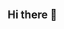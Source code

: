 ## Hi there 👋

<!--
**Diprekshya/Diprekshya** is a ✨ _special_ ✨ repository because its `README.md` (this file) appears on your GitHub profile.

Here are some ideas to get you started:

- 🔭 I’m currently working on digital marketing projects and applying for jobs
- 🌱 I’m currently learning about  consumer behavior and digital strategies
- 👯 I’m looking to collaborate on marketing analytics and business research
- 🤔 I’m interested in exploring data-driven storytelling and consumer insights.
- 💬 Ask me about marketing strategy, quantitative economics, and digital media
- 📫 How to reach me: diprekshya@gmail.com or https://www.linkedin.com/in/diprekshya-maharjan/
- 😄 Pronouns: She/Her
- ⚡ Fun fact: I’ve competed in the Hult Prize twice, pitching startup ideas globally!
-->
